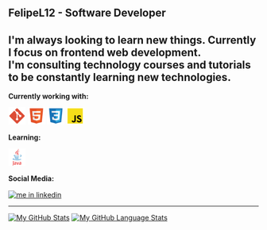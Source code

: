 FelipeL12 - Software Developer
--
I'm always looking to learn new things. Currently I focus on frontend web development. <br>
I'm consulting technology courses and tutorials to be constantly learning new technologies.
---
**Currently working with:**

<p>
    <img src="icons/iconGit.png" alt="git" height="35" width="35">
    <img src="icons/iconHtml.png" alt="html" height="35" width="35">
    <img src="icons/iconCss.png" alt="css" height="35" width="35">
    <img src="icons/iconJs.png" alt="js" height="35" width="35">
</p>

**Learning:**

<p>
 <img src="icons/iconJava.png" alt="java" height="35" width="35">
 </p>
  
**Social Media:**

<p><a href="https://www.linkedin.com/in/felipe-lozada-a50969206//" target="_blank"><img align="center" src="https://cdn.jsdelivr.net/gh/devicons/devicon/icons/linkedin/linkedin-original.svg" alt="me in linkedin" height="auto" width="30"/></a></p>

---
[![My GitHub Stats](https://github-readme-stats.vercel.app/api/?username=felipel12&count_private=true&theme=tokyonight&showicons=true)]()
[![My GitHub Language Stats](https://github-readme-stats.vercel.app/api/top-langs/?username=FelipeL12&langs_count=5&theme=tokyonight)]()



<!--  My Top 3 projects -->
